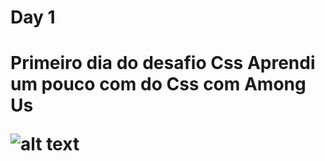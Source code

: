 <h1>Day 1<h1/>
  
<p>Primeiro dia do desafio Css Aprendi um pouco com do Css com Among Us<p/>
  
![alt text]( https://github.com/elyda66/Desafio-Css/tree/master/Day%201/day1.png "Tela da PokeDex")
